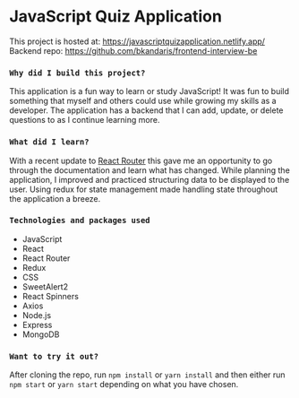 # JavaScript Quiz Application

This project is hosted at: https://javascriptquizapplication.netlify.app/ \
Backend repo: https://github.com/bkandaris/frontend-interview-be

### `Why did I build this project?`

This application is a fun way to learn or study JavaScript! It was fun to build something that myself and others could use while growing my skills as a developer. The application has a backend that I can add, update, or delete questions to as I continue learning more.

### `What did I learn?`

With a recent update to [React Router](https://reactrouter.com/docs/en/v6/getting-started/overview) this gave me an opportunity to go through the documentation and learn what has changed. While planning the application, I improved and practiced structuring data to be displayed to the user. Using redux for state management made handling state throughout the application a breeze.

### `Technologies and packages used`

- JavaScript
- React
- React Router
- Redux
- CSS
- SweetAlert2
- React Spinners
- Axios
- Node.js
- Express
- MongoDB

### `Want to try it out?`

After cloning the repo, run `npm install` or `yarn install` and then either run `npm start` or `yarn start` depending on what you have chosen.

